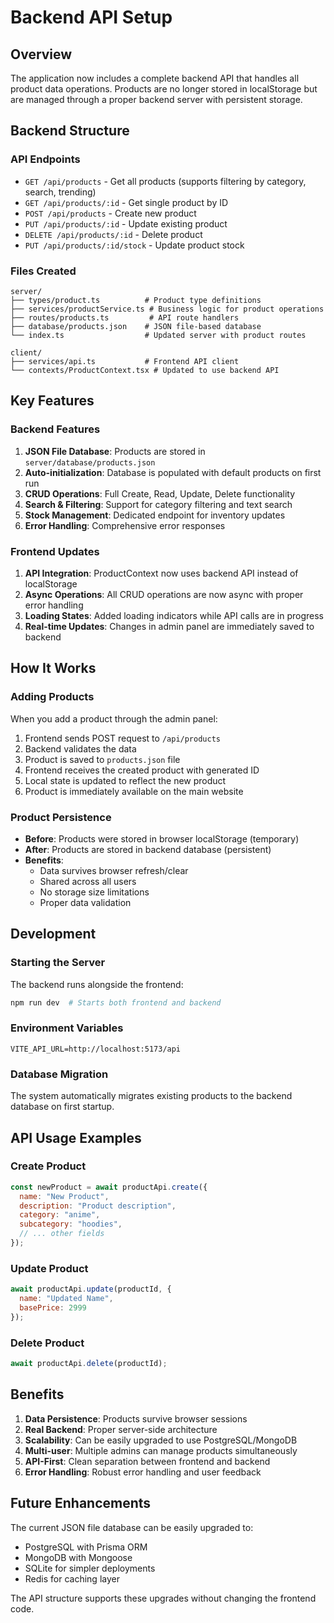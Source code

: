 # Backend API Setup

## Overview
The application now includes a complete backend API that handles all product data operations. Products are no longer stored in localStorage but are managed through a proper backend server with persistent storage.

## Backend Structure

### API Endpoints
- `GET /api/products` - Get all products (supports filtering by category, search, trending)
- `GET /api/products/:id` - Get single product by ID
- `POST /api/products` - Create new product
- `PUT /api/products/:id` - Update existing product
- `DELETE /api/products/:id` - Delete product
- `PUT /api/products/:id/stock` - Update product stock

### Files Created
```
server/
├── types/product.ts          # Product type definitions
├── services/productService.ts # Business logic for product operations
├── routes/products.ts         # API route handlers
├── database/products.json    # JSON file-based database
└── index.ts                  # Updated server with product routes

client/
├── services/api.ts           # Frontend API client
└── contexts/ProductContext.tsx # Updated to use backend API
```

## Key Features

### Backend Features
1. **JSON File Database**: Products are stored in `server/database/products.json`
2. **Auto-initialization**: Database is populated with default products on first run
3. **CRUD Operations**: Full Create, Read, Update, Delete functionality
4. **Search & Filtering**: Support for category filtering and text search
5. **Stock Management**: Dedicated endpoint for inventory updates
6. **Error Handling**: Comprehensive error responses

### Frontend Updates
1. **API Integration**: ProductContext now uses backend API instead of localStorage
2. **Async Operations**: All CRUD operations are now async with proper error handling
3. **Loading States**: Added loading indicators while API calls are in progress
4. **Real-time Updates**: Changes in admin panel are immediately saved to backend

## How It Works

### Adding Products
When you add a product through the admin panel:
1. Frontend sends POST request to `/api/products`
2. Backend validates the data
3. Product is saved to `products.json` file
4. Frontend receives the created product with generated ID
5. Local state is updated to reflect the new product
6. Product is immediately available on the main website

### Product Persistence
- **Before**: Products were stored in browser localStorage (temporary)
- **After**: Products are stored in backend database (persistent)
- **Benefits**: 
  - Data survives browser refresh/clear
  - Shared across all users
  - No storage size limitations
  - Proper data validation

## Development

### Starting the Server
The backend runs alongside the frontend:
```bash
npm run dev  # Starts both frontend and backend
```

### Environment Variables
```
VITE_API_URL=http://localhost:5173/api
```

### Database Migration
The system automatically migrates existing products to the backend database on first startup.

## API Usage Examples

### Create Product
```javascript
const newProduct = await productApi.create({
  name: "New Product",
  description: "Product description",
  category: "anime",
  subcategory: "hoodies",
  // ... other fields
});
```

### Update Product
```javascript
await productApi.update(productId, {
  name: "Updated Name",
  basePrice: 2999
});
```

### Delete Product
```javascript
await productApi.delete(productId);
```

## Benefits

1. **Data Persistence**: Products survive browser sessions
2. **Real Backend**: Proper server-side architecture
3. **Scalability**: Can be easily upgraded to use PostgreSQL/MongoDB
4. **Multi-user**: Multiple admins can manage products simultaneously
5. **API-First**: Clean separation between frontend and backend
6. **Error Handling**: Robust error handling and user feedback

## Future Enhancements

The current JSON file database can be easily upgraded to:
- PostgreSQL with Prisma ORM
- MongoDB with Mongoose
- SQLite for simpler deployments
- Redis for caching layer

The API structure supports these upgrades without changing the frontend code.
